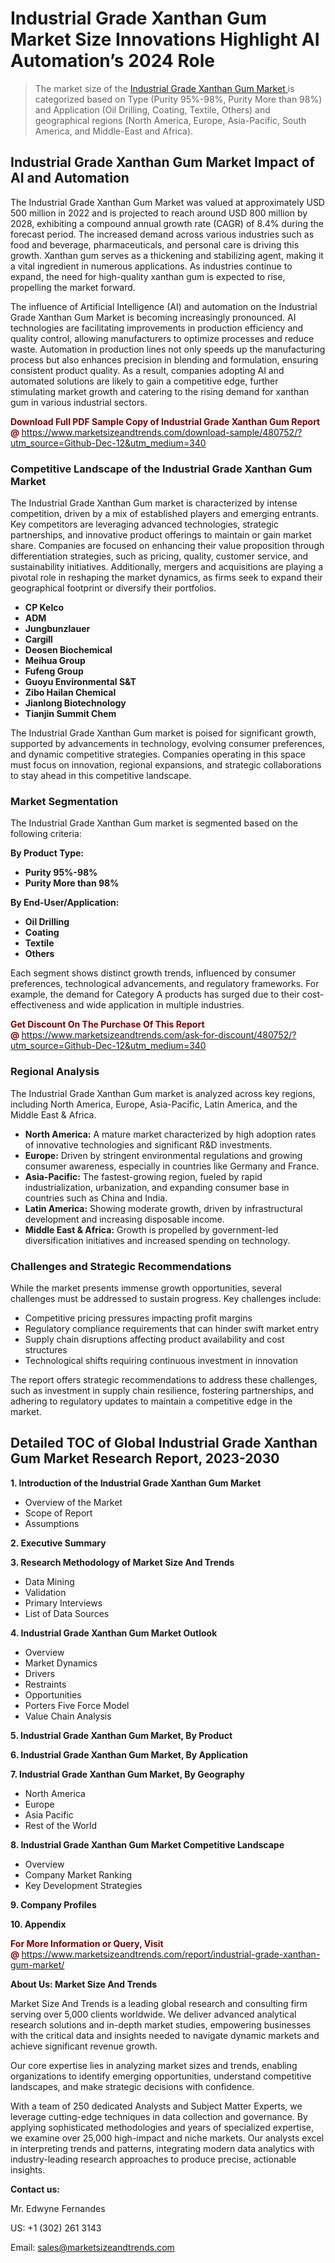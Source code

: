 <H1>Industrial Grade Xanthan Gum Market Size Innovations Highlight AI Automation’s 2024 Role</H1><blockquote><p>The market size of the <a href="https://www.marketsizeandtrends.com/download-sample/480752/?utm_source=Github-Dec-12&amp;utm_medium=340" target="_blank">Industrial Grade Xanthan Gum Market </a>is categorized based on Type (Purity 95%-98%, Purity More than 98%) and Application (Oil Drilling, Coating, Textile, Others) and geographical regions (North America, Europe, Asia-Pacific, South America, and Middle-East and Africa).</p></blockquote><p><h2>Industrial Grade Xanthan Gum Market Impact of AI and Automation</h2><p>The Industrial Grade Xanthan Gum Market was valued at approximately USD 500 million in 2022 and is projected to reach around USD 800 million by 2028, exhibiting a compound annual growth rate (CAGR) of 8.4% during the forecast period. The increased demand across various industries such as food and beverage, pharmaceuticals, and personal care is driving this growth. Xanthan gum serves as a thickening and stabilizing agent, making it a vital ingredient in numerous applications. As industries continue to expand, the need for high-quality xanthan gum is expected to rise, propelling the market forward.</p><p>The influence of Artificial Intelligence (AI) and automation on the Industrial Grade Xanthan Gum Market is becoming increasingly pronounced. AI technologies are facilitating improvements in production efficiency and quality control, allowing manufacturers to optimize processes and reduce waste. Automation in production lines not only speeds up the manufacturing process but also enhances precision in blending and formulation, ensuring consistent product quality. As a result, companies adopting AI and automated solutions are likely to gain a competitive edge, further stimulating market growth and catering to the rising demand for xanthan gum in various industrial sectors.</p></p><p><strong><span style="color: #800000;">Download Full PDF Sample Copy of Industrial Grade Xanthan Gum Report @</span>&nbsp;</strong><a href="https://www.marketsizeandtrends.com/download-sample/480752/?utm_source=Github-Dec-12&amp;utm_medium=340">https://www.marketsizeandtrends.com/download-sample/480752/?utm_source=Github-Dec-12&amp;utm_medium=340</a></p><h3>Competitive Landscape of the Industrial Grade Xanthan Gum Market</h3><p>The Industrial Grade Xanthan Gum market is characterized by intense competition, driven by a mix of established players and emerging entrants. Key competitors are leveraging advanced technologies, strategic partnerships, and innovative product offerings to maintain or gain market share. Companies are focused on enhancing their value proposition through differentiation strategies, such as pricing, quality, customer service, and sustainability initiatives. Additionally, mergers and acquisitions are playing a pivotal role in reshaping the market dynamics, as firms seek to expand their geographical footprint or diversify their portfolios.</p><p><strong><p><ul><li>CP Kelco </li><li> ADM </li><li> Jungbunzlauer </li><li> Cargill </li><li> Deosen Biochemical </li><li> Meihua Group </li><li> Fufeng Group </li><li> Guoyu Environmental S&T </li><li> Zibo Hailan Chemical </li><li> Jianlong Biotechnology </li><li> Tianjin Summit Chem</p></li></ul></p></strong></p><p>The Industrial Grade Xanthan Gum market is poised for significant growth, supported by advancements in technology, evolving consumer preferences, and dynamic competitive strategies. Companies operating in this space must focus on innovation, regional expansions, and strategic collaborations to stay ahead in this competitive landscape.</p><h3>Market Segmentation</h3><p>The Industrial Grade Xanthan Gum market is segmented based on the following criteria:</p><p><strong>By Product Type:</strong></p><p><strong><p><ul><li>Purity 95%-98% </li><li> Purity More than 98%</p></li></ul></p></strong></p><p><strong>By End-User/Application:</strong></p><p><strong><p><ul><li>Oil Drilling </li><li> Coating </li><li> Textile </li><li> Others</p></li></ul></p></strong></p><p>Each segment shows distinct growth trends, influenced by consumer preferences, technological advancements, and regulatory frameworks. For example, the demand for Category A products has surged due to their cost-effectiveness and wide application in multiple industries.</p><p><strong><span style="color: #800000;">Get Discount On The Purchase Of This Report @&nbsp;</span></strong><a href="https://www.marketsizeandtrends.com/ask-for-discount/480752/?utm_source=Github-Dec-12&amp;utm_medium=340">https://www.marketsizeandtrends.com/ask-for-discount/480752/?utm_source=Github-Dec-12&amp;utm_medium=340</a></p><h3>Regional Analysis</h3><p>The Industrial Grade Xanthan Gum market is analyzed across key regions, including North America, Europe, Asia-Pacific, Latin America, and the Middle East &amp; Africa.</p><ul><li><strong>North America:</strong> A mature market characterized by high adoption rates of innovative technologies and significant R&amp;D investments.</li><li><strong>Europe:</strong> Driven by stringent environmental regulations and growing consumer awareness, especially in countries like Germany and France.</li><li><strong>Asia-Pacific:</strong> The fastest-growing region, fueled by rapid industrialization, urbanization, and expanding consumer base in countries such as China and India.</li><li><strong>Latin America:</strong> Showing moderate growth, driven by infrastructural development and increasing disposable income.</li><li><strong>Middle East &amp; Africa:</strong> Growth is propelled by government-led diversification initiatives and increased spending on technology.</li></ul><h3>Challenges and Strategic Recommendations</h3><p>While the market presents immense growth opportunities, several challenges must be addressed to sustain progress. Key challenges include:</p><ul><li>Competitive pricing pressures impacting profit margins</li><li>Regulatory compliance requirements that can hinder swift market entry</li><li>Supply chain disruptions affecting product availability and cost structures</li><li>Technological shifts requiring continuous investment in innovation</li></ul><p>The report offers strategic recommendations to address these challenges, such as investment in supply chain resilience, fostering partnerships, and adhering to regulatory updates to maintain a competitive edge in the market.</p><h2>Detailed TOC of Global Industrial Grade Xanthan Gum Market Research Report, 2023-2030</h2><p><strong>1. Introduction of the Industrial Grade Xanthan Gum Market</strong></p><ul><li>Overview of the Market</li><li>Scope of Report</li><li>Assumptions&nbsp;</li></ul><p><strong>2. Executive Summary</strong></p><p><strong>3. Research Methodology of <strong>Market Size And Trends</strong></strong></p><ul><li>Data Mining</li><li>Validation</li><li>Primary Interviews</li><li>List of Data Sources&nbsp;</li></ul><p><strong>4. Industrial Grade Xanthan Gum Market Outlook</strong></p><ul><li>Overview</li><li>Market Dynamics</li><li>Drivers</li><li>Restraints</li><li>Opportunities</li><li>Porters Five Force Model</li><li>Value Chain Analysis&nbsp;</li></ul><p><strong>5. Industrial Grade Xanthan Gum Market, By Product</strong></p><p><strong>6. Industrial Grade Xanthan Gum Market, By Application</strong></p><p><strong>7. Industrial Grade Xanthan Gum Market, By Geography</strong></p><ul><li>North America</li><li>Europe</li><li>Asia Pacific</li><li>Rest of the World&nbsp;</li></ul><p><strong>8. Industrial Grade Xanthan Gum Market Competitive Landscape</strong></p><ul><li>Overview</li><li>Company Market Ranking</li><li>Key Development Strategies&nbsp;</li></ul><p><strong>9. Company Profiles</strong></p><p><strong>10. Appendix</strong></p><p><strong><span style="color: #800000;">For More Information or Query, Visit @&nbsp;</span></strong><a href="https://www.marketsizeandtrends.com/report/industrial-grade-xanthan-gum-market/">https://www.marketsizeandtrends.com/report/industrial-grade-xanthan-gum-market/</a></p><p></p><p><strong>About Us:&nbsp;Market Size And Trends</strong></p><p>Market Size And Trends&nbsp;is a leading global research and consulting firm serving over 5,000 clients worldwide. We deliver advanced analytical research solutions and in-depth market studies, empowering businesses with the critical data and insights needed to navigate dynamic markets and achieve significant revenue growth.</p><p>Our core expertise lies in analyzing market sizes and trends, enabling organizations to identify emerging opportunities, understand competitive landscapes, and make strategic decisions with confidence.</p><p>With a team of 250 dedicated Analysts and Subject Matter Experts, we leverage cutting-edge techniques in data collection and governance. By applying sophisticated methodologies and years of specialized expertise, we examine over 25,000 high-impact and niche markets. Our analysts excel in interpreting trends and patterns, integrating modern data analytics with industry-leading research approaches to produce precise, actionable insights.</p><p><strong>Contact us:</strong></p><p>Mr. Edwyne Fernandes</p><p>US: +1 (302) 261 3143</p><p>Email: <a href="mailto:sales@marketsizeandtrends.com">sales@marketsizeandtrends.com</a>&nbsp;</p>
